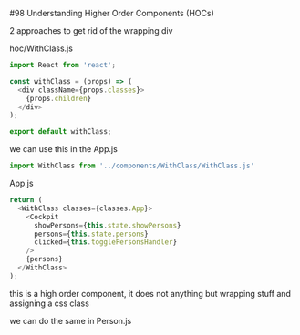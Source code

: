 #98 Understanding Higher Order Components (HOCs)

2 approaches to get rid of the wrapping div

hoc/WithClass.js

```js
import React from 'react';

const withClass = (props) => (
  <div className={props.classes}>
    {props.children}
  </div>
);

export default withClass;
```

we can use this in the App.js

```js
import WithClass from '../components/WithClass/WithClass.js'
```

App.js

```js
return (
  <WithClass classes={classes.App}>
    <Cockpit 
      showPersons={this.state.showPersons} 
      persons={this.state.persons}
      clicked={this.togglePersonsHandler}
    />
    {persons}
  </WithClass>
);
```

this is a high order component, it does not anything but wrapping stuff and assigning a css class

we can do the same in Person.js

